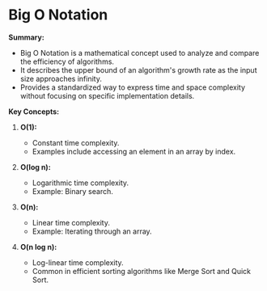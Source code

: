 # Big O Notation

**Summary:**
- Big O Notation is a mathematical concept used to analyze and compare the efficiency of algorithms.
- It describes the upper bound of an algorithm's growth rate as the input size approaches infinity.
- Provides a standardized way to express time and space complexity without focusing on specific implementation details.

**Key Concepts:**
1. **O(1):**
   - Constant time complexity.
   - Examples include accessing an element in an array by index.

2. **O(log n):**
   - Logarithmic time complexity.
   - Example: Binary search.

3. **O(n):**
   - Linear time complexity.
   - Example: Iterating through an array.

4. **O(n log n):**
   - Log-linear time complexity.
   - Common in efficient sorting algorithms like Merge Sort and Quick Sort.
